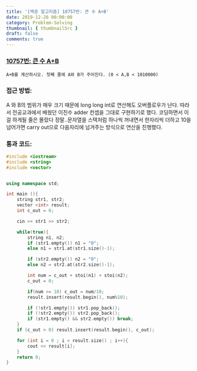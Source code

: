 ```yaml
---
title: '[백준 알고리즘] 10757번: 큰 수 A+B'
date: 2019-12-26 00:00:00
category: Problem-Solving
thumbnail: { thumbnailSrc }
draft: false
comments: true
---
```


### [10757번: 큰 수 A+B](https://www.acmicpc.net/problem/10757)

```
A+B를 계산하시오. 첫째 줄에 A와 B가 주어진다. (0 < A,B < 1010000)
```

### 접근 방법:

A 와 B의 범위가 매우 크기 때문에 long long int로 연산해도 오버플로우가 난다. 따라서 전공교과에서 배웠던 이진수 adder 컨셉을 그대로 구현하기로 했다. 코딩하면서 이걸 하게될 줄은 몰랐다 정말..문자열을 스택처럼 하나씩 꺼내면서 한자리씩 더하고 10을 넘어가면 carry out으로 다음자리에 넘겨주는 방식으로 연산을 진행했다.

### 통과 코드:

```cpp
#include <iostream>
#include <string>
#include <vector>


using namespace std;

int main (){
    string str1, str2;
    vector <int> result;
    int c_out = 0;

    cin >> str1 >> str2;

    while(true){
        string n1, n2;
        if (str1.empty()) n1 = "0";
        else n1 = str1.at(str1.size()-1);

        if (str2.empty()) n2 = "0";
        else n2 = str2.at(str2.size()-1);

        int num = c_out + stoi(n1) + stoi(n2);
        c_out = 0;

        if(num >= 10) c_out = num/10;
        result.insert(result.begin(), num%10);

        if (!str1.empty()) str1.pop_back();
        if (!str2.empty()) str2.pop_back();
        if (str1.empty() && str2.empty()) break;
    }
    if (c_out > 0) result.insert(result.begin(), c_out);

    for (int i = 0 ; i < result.size() ; i++){
        cout << result[i];
    }
    return 0;
}

```
